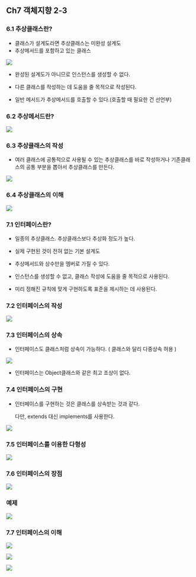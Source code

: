 ## Ch7 객체지향 2-3

### 6.1 추상클래스란?

- 클래스가 설계도라면 추상클래스는 미완성 설계도
- 추상메서드를 포함하고 있는 클래스

![](./capture/39.PNG)

- 완성된 설계도가 아니므로 인스턴스를 생성할 수 없다.
- 다른 클래스를 작성하는 데 도움을 줄 목적으로 작성된다.

- 일반 메서드가 추상메서드를 호출할 수 있다.(호출할 때 필요한 건 선언부)



### 6.2 추상메서드란?

![](./capture/40.PNG)



### 6.3 추상클래스의 작성

- 여러 클래스에 공통적으로 사용될 수 있는 추상클래스를 바로 작성하거나 기존클래스의 공통 부분을 뽑아서 추상클래스를 만든다.

![](./capture/41.PNG)



### 6.4 추상클래스의 이해

![](./capture/42.PNG)



### 7.1 인터페이스란?

- 일종의 추상클래스. 추상클래스보다 추상화 정도가 높다.
- 실제 구현된 것이 전혀 없는 기본 설계도
- 추상메서드와 상수만을 멤버로 가질 수 있다.

- 인스턴스를 생성할 수 없고, 클래스 작성에 도움을 줄 목적으로 사용된다.

- 미리 정해진 규칙에 맞게 구현하도록 표준을 제시하는 데 사용된다.



### 7.2 인터페이스의 작성

![](./capture/43.PNG)



### 7.3 인터페이스의 상속

- 인터페이스도 클래스처럼 상속이 가능하다. ( 클래스와 달리 다중상속 허용 )

![](./capture/44.PNG)

- 인터페이스는 Object클래스와 같은 최고 조상이 없다.



### 7.4 인터페이스의 구현

- 인터페이스를 구현하는 것은 클래스를 상속받는 것과 같다.

  다만, extends 대신 implements를 사용한다.

![](./capture/45.PNG)



### 7.5 인터페이스를 이용한 다형성

![](./capture/46.PNG)



### 7.6 인터페이스의 장점

![](./capture/47.PNG)

### 예제

![](./capture/48.PNG)



### 7.7 인터페이스의 이해

![](./capture/49.PNG)



![](./capture/50.PNG)

![](./capture/51.PNG)

